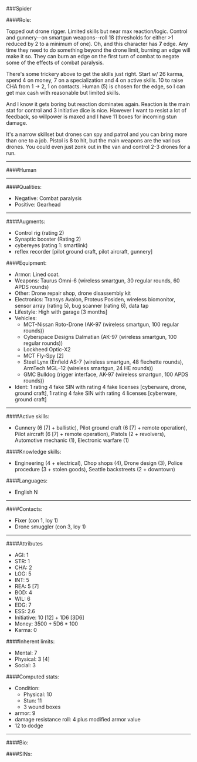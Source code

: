 ###Spider

####Role:

Topped out drone rigger. Limited skills but near max reaction/logic. Control and gunnery--on smartgun weapons--roll 18 (thresholds for either >1 reduced by 2 to a minimum of one). Oh, and this character has **7** edge. Any time they need to do something beyond the drone limit, burning an edge will make it so. They can burn an edge on the first turn of combat to negate some of the effects of combat paralysis.

There's some trickery above to get the skills just right. Start w/ 26 karma, spend 4 on money, 7 on a specialization and 4 on active skills. 10 to raise CHA from 1 -> 2, 1 on contacts. Human (5) is chosen for the edge, so I can get max cash with reasonable but limited skills. 

And I know it gets boring but reaction dominates again. Reaction is the main stat for control and 3 initiative dice is nice. However I want to resist a lot of feedback, so willpower is maxed and I have 11 boxes for incoming stun damage.

It's a narrow skillset but drones can spy and patrol and you can bring more than one to a job. Pistol is 8 to hit, but the main weapons are the various drones. You could even just zonk out in the van and control 2-3 drones for a run.

____
####Human
____
####Qualities:

- Negative: Combat paralysis
- Positive: Gearhead

____
####Augments:

- Control rig (rating 2)
- Synaptic booster (Rating 2)
- cybereyes (rating 1: smartlink)
- reflex recorder [pilot ground craft, pilot aircraft, gunnery]

####Equipment:

- Armor: Lined coat.
- Weapons: Taurus Omni-6 (wireless smartgun, 30 regular rounds, 60 APDS rounds)
- Other: Drone repair shop, drone disassembly kit
- Electronics: Transys Avalon, Proteus Posiden, wireless biomonitor, sensor array (rating 5), bug scanner (rating 6), data tap
- Lifestyle: High with garage [3 months]
- Vehicles:
	- MCT-Nissan Roto-Drone (AK-97 (wireless smartgun, 100 regular rounds))
	- Cyberspace Designs Dalmatian (AK-97 (wireless smartgun, 100 regular rounds))
	- Lockheed Optic-X2
	- MCT Fly-Spy [2]
	- Steel Lynx (Enfield AS-7 (wireless smartgun, 48 flechette rounds), ArmTech MGL–12 (wireless smartgun, 24 HE rounds))
	- GMC Bulldog (rigger interface, AK-97 (wireless smartgun, 100 APDS rounds))
- Ident: 1 rating 4 fake SIN with rating 4 fake licenses [cyberware, drone, ground craft], 1 rating 4 fake SIN with rating 4 licenses [cyberware, ground craft]

____
####Active skills:

- Gunnery (6 [7] + ballistic), Pilot ground craft (6 [7] + remote operation), Pilot aircraft (6 [7] + remote operation), Pistols (2 + revolvers), Automotive mechanic (1), Electronic warfare (1)

####Knowledge skills:

- Engineering (4 + electrical), Chop shops (4), Drone design (3), Police procedure (3 + stolen goods), Seattle backstreets (2 + downtown)

####Languages:

- English N

____
####Contacts:

- Fixer (con 1, loy 1)
- Drone smuggler (con 3, loy 1)

____
####Attributes

- AGI: 1
- STR: 1
- CHA: 2
- LOG: 5
- INT: 5
- REA: 5 [7]
- BOD: 4
- WIL: 6
- EDG: 7
- ESS: 2.6
- Initiative: 10 [12] + 1D6 [3D6]
- Money: 3500 + 5D6 * 100
- Karma: 0

####Inherent limits:

- Mental: 7
- Physical: 3 [4]
- Social: 3

####Computed stats:

- Condition:
	- Physical: 10
	- Stun: 11
	- 3 wound boxes
- armor: 9
- damage resistance roll: 4 plus modified armor value
- 12 to dodge

____
####Bio:


####SINs:
